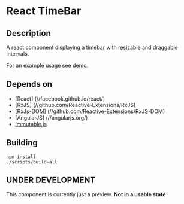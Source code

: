 
# React TimeBar

## Description

A react component displaying a timebar with resizable and draggable intervals.

For an example usage see [demo](/demos/basic/main.js).

## Depends on

- [React] (//facebook.github.io/react/)
- [RxJS] (//github.com/Reactive-Extensions/RxJS)
- [RxJs-DOM] (//github.com/Reactive-Extensions/RxJS-DOM)
- [AngularJS] (//angularjs.org/)
- [Immutable.js](//facebook.github.io/immutable-js/)

## Building

    npm install
    ./scripts/build-all

## UNDER DEVELOPMENT

This component is currently just a preview.
__Not in a usable state__
